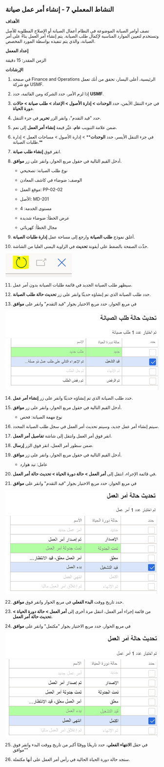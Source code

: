 ﻿---
lab:
    title: 'النشاط المعملي 7: إنشاء أمر عمل صيانة'
    module: 'الوحدة 1: تعرف على أساسيات Microsoft Dynamics 365 Supply Chain Management'
---

## النشاط المعملي 7 - إنشاء أمر عمل صيانة

**الأهداف**

تصف أوامر الصيانة الموضوعة في النظام أعمال الصيانة أو الإصلاح المطلوبة للأصل وتستخدم لتعيين الموارد المناسبة لإكمال طلب الصيانة. يتم إنشاء أمر العمل بناءً على أمر الصيانة، والذي يتم تنفيذه بواسطة المورد المخصص.

**إعداد المعمل**

الزمن المقدر: 15 دقيقة

**الإرشادات**

1. في صفحة Finance and Operations الرئيسية، أعلى اليسار، تحقق من أنك تعمل مع شركة USMF.

2. إذا لزم الأمر، حدد الشركة ومن القائمة، حدد **USMF**.

3. في جزء التنقل الأيمن، حدد **الوحدات** **&gt; إدارة الأصول &gt; الإعداد &gt; طلب صيانة &gt; حالات دورة الحياة.**

4. حدد "قيد التقدم"، وانقر الزر **تحرير** في جزء التنقل.

5. ضمن علامة التبويب **عام**، غيِّر قيمة **إنشاء أمر العمل** إلى نعم.

6. في جزء التنقل الأيسر، حدد **الوحدات**** &gt; إدارة الأصول &gt; مساحات العمل &gt; إدارة طلبات الصيانة.**

7. انقر فوق **إنشاء طلب صيانة**.

8. أدخل القيم التالية في حقول مربع الحوار، وانقر على زر **موافق**.

	- نوع طلب الصيانة: تصحيحي

	- الوصف: ضوضاء في كاشف المعادن

	- موقع العمل: PP-02-02

	- الأصل: MD-201

	- مستوى الخدمة: 4

	- عرض الخطأ: ضوضاء شديدة

	- مجال الخطأ: كهربائي 

9. أغلق نموذج **طلب الصيانة** وارجع إلى مساحة عمل **إدارة طلبات الصيانة**.

10. حدِّث الصفحة بالضغط على أيقونة **تحديث** في الزاوية اليمنى العليا من الشاشة.

![لقطة شاشة لأيقونة التحديث](./media/lab-create-a-maintenance-request-01.png)

11. سيظهر طلب الصيانة الجديد في قائمة طلبات الصيانة بدون أمر عمل.

12. حدد طلب الصيانة الذي تم إنشاؤه حديثًا وانقر على زر **تحديث حالة طلب الصيانة**. 

13. في مربع الحوار، حدد مربع الاختيار بجوار "قيد التقدم" وانقر على **موافق**

![لقطة شاشة للعنصر المراد تحديده](./media/lab-create-a-maintenance-request-02.png) 


14. حدد طلب الصيانة الذي تم إنشاؤه حديثًا وانقر على زر **إنشاء أمر عمل**. 

15. أدخل القيم التالية في حقول مربع الحوار، وانقر على زر **موافق**.

	- نوع مهمة الصيانة: فحص

16. سيتم إنشاء أمر عمل جديد، وسيتم تحديث أمر العمل في سجل طلب الصيانة المحدد.

17. انقر فوق أمر العمل وانتقل إلى شاشة **تفاصيل أمر العمل**.

18. ضمن سطور أمر العمل، انقر فوق الزر **إرسال**.

19. أدخل القيم التالية في حقول مربع الحوار، وانقر على زر **موافق**.

	- عامل: تيد هوارد

20. في قائمة الإجراء، انتقل إلى **أمر العمل &gt; حالة دورة الحياة &gt; تحديث حالة أمر العمل.**

21. في مربع الحوار، حدد مربع الاختيار بجوار "قيد التقدم" وانقر على **موافق**

![لقطة شاشة للعنصر المراد تحديده](./media/lab-create-a-maintenance-request-03.png)

22. حدد تاريخ ووقت **البدء الفعلي** في مربع الحوار وانقر فوق **موافق**.

23. من قائمة إجراء أمر العمل، انتقل مرة أخرى إلى **أمر العمل &gt; حالة دورة الحياة &gt; تحديث حالة أمر العمل.**

24. في مربع الحوار، حدد مربع الاختيار بجوار "مكتمل" وانقر على **موافق**

![لقطة شاشة للعنصر المراد تحديده](./media/lab-create-a-maintenance-request-04.png)

25. في حقل **الانتهاء الفعلي**، حدد تاريخًا ووقتًا أكبر من تاريخ ووقت البدء وانقر فوق "موافق"

26. ستجد حالة دورة الحياة الحالية في رأس أمر العمل على أنها مكتملة.
